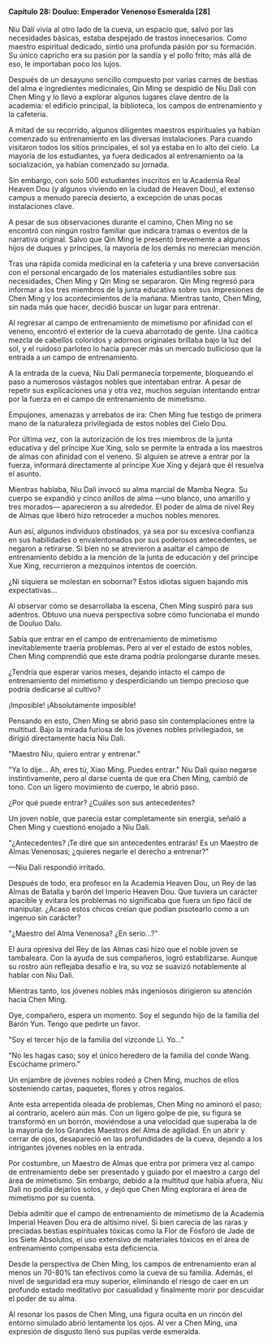 
#### Capítulo 28: Douluo: Emperador Venenoso Esmeralda [28]


Niu Dalí vivía al otro lado de la cueva, un espacio que, salvo por las necesidades básicas, estaba despejado de trastos innecesarios. Como maestro espiritual dedicado, sintió una profunda pasión por su formación. Su único capricho era su pasión por la sandía y el pollo frito; más allá de eso, le importaban poco los lujos.

Después de un desayuno sencillo compuesto por varias carnes de bestias del alma e ingredientes medicinales, Qin Ming se despidió de Niu Dali con Chen Ming y lo llevó a explorar algunos lugares clave dentro de la academia: el edificio principal, la biblioteca, los campos de entrenamiento y la cafetería.

A mitad de su recorrido, algunos diligentes maestros espirituales ya habían comenzado su entrenamiento en las diversas instalaciones. Para cuando visitaron todos los sitios principales, el sol ya estaba en lo alto del cielo. La mayoría de los estudiantes, ya fuera dedicados al entrenamiento oa la socialización, ya habían comenzado su jornada.

Sin embargo, con solo 500 estudiantes inscritos en la Academia Real Heaven Dou (y algunos viviendo en la ciudad de Heaven Dou), el extenso campus a menudo parecía desierto, a excepción de unas pocas instalaciones clave.

A pesar de sus observaciones durante el camino, Chen Ming no se encontró con ningún rostro familiar que indicara tramas o eventos de la narrativa original. Salvo que Qin Ming le presentó brevemente a algunos hijos de duques y príncipes, la mayoría de los demás no merecían mención.

Tras una rápida comida medicinal en la cafetería y una breve conversación con el personal encargado de los materiales estudiantiles sobre sus necesidades, Chen Ming y Qin Ming se separaron. Qin Ming regresó para informar a los tres miembros de la junta educativa sobre sus impresiones de Chen Ming y los acontecimientos de la mañana. Mientras tanto, Chen Ming, sin nada más que hacer, decidió buscar un lugar para entrenar.

Al regresar al campo de entrenamiento de mimetismo por afinidad con el veneno, encontró el exterior de la cueva abarrotado de gente. Una caótica mezcla de cabellos coloridos y adornos originales brillaba bajo la luz del sol, y el ruidoso parloteo lo hacía parecer más un mercado bullicioso que la entrada a un campo de entrenamiento.

A la entrada de la cueva, Niu Dalí permanecía torpemente, bloqueando el paso a numerosos vástagos nobles que intentaban entrar. A pesar de repetir sus explicaciones una y otra vez, muchos seguían intentando entrar por la fuerza en el campo de entrenamiento de mimetismo.

Empujones, amenazas y arrebatos de ira: Chen Ming fue testigo de primera mano de la naturaleza privilegiada de estos nobles del Cielo Dou.

Por última vez, con la autorización de los tres miembros de la junta educativa y del príncipe Xue Xing, solo se permite la entrada a los maestros de almas con afinidad con el veneno. Si alguien se atreve a entrar por la fuerza, informará directamente al príncipe Xue Xing y dejará que él resuelva el asunto.

Mientras hablaba, Niu Dali invocó su alma marcial de Mamba Negra. Su cuerpo se expandió y cinco anillos de alma —uno blanco, uno amarillo y tres morados— aparecieron a su alrededor. El poder de alma de nivel Rey de Almas que liberó hizo retroceder a muchos nobles menores.

Aun así, algunos individuos obstinados, ya sea por su excesiva confianza en sus habilidades o envalentonados por sus poderosos antecedentes, se negaron a retirarse. Si bien no se atrevieron a asaltar el campo de entrenamiento debido a la mención de la junta de educación y del príncipe Xue Xing, recurrieron a mezquinos intentos de coerción.

¿Ni siquiera se molestan en sobornar? Estos idiotas siguen bajando mis expectativas...

Al observar cómo se desarrollaba la escena, Chen Ming suspiró para sus adentros. Obtuvo una nueva perspectiva sobre cómo funcionaba el mundo de Douluo Dalu.

Sabía que entrar en el campo de entrenamiento de mimetismo inevitablemente traería problemas. Pero al ver el estado de estos nobles, Chen Ming comprendió que este drama podría prolongarse durante meses.

¿Tendría que esperar varios meses, dejando intacto el campo de entrenamiento del mimetismo y desperdiciando un tiempo precioso que podría dedicarse al cultivo?

¡Imposible! ¡Absolutamente imposible!

Pensando en esto, Chen Ming se abrió paso sin contemplaciones entre la multitud. Bajo la mirada furiosa de los jóvenes nobles privilegiados, se dirigió directamente hacia Niu Dali.

"Maestro Niu, quiero entrar y entrenar."

"Ya lo dije... Ah, eres tú, Xiao Ming. Puedes entrar." Niu Dali quiso negarse instintivamente, pero al darse cuenta de que era Chen Ming, cambió de tono. Con un ligero movimiento de cuerpo, le abrió paso.

¿Por qué puede entrar? ¿Cuáles son sus antecedentes?

Un joven noble, que parecía estar completamente sin energía, señaló a Chen Ming y cuestionó enojado a Niu Dali.

"¿Antecedentes? ¡Te diré que sin antecedentes entrarás! Es un Maestro de Almas Venenosas; ¿quieres negarle el derecho a entrenar?"

—Niu Dali respondió irritado.

Después de todo, era profesor en la Academia Heaven Dou, un Rey de las Almas de Batalla y barón del Imperio Heaven Dou. Que tuviera un carácter apacible y evitara los problemas no significaba que fuera un tipo fácil de manipular. ¿Acaso estos chicos creían que podían pisotearlo como a un ingenuo sin carácter?

"¿Maestro del Alma Venenosa? ¿En serio...?"

El aura opresiva del Rey de las Almas casi hizo que el noble joven se tambaleara. Con la ayuda de sus compañeros, logró estabilizarse. Aunque su rostro aún reflejaba desafío e ira, su voz se suavizó notablemente al hablar con Niu Dali.

Mientras tanto, los jóvenes nobles más ingeniosos dirigieron su atención hacia Chen Ming.

Oye, compañero, espera un momento. Soy el segundo hijo de la familia del Barón Yun. Tengo que pedirte un favor.

"Soy el tercer hijo de la familia del vizconde Li. Yo..."

"No les hagas caso; soy el único heredero de la familia del conde Wang. Escúchame primero."

Un enjambre de jóvenes nobles rodeó a Chen Ming, muchos de ellos sosteniendo cartas, paquetes, flores y otros regalos.

Ante esta arrepentida oleada de problemas, Chen Ming no aminoró el paso; al contrario, aceleró aún más. Con un ligero golpe de pie, su figura se transformó en un borrón, moviéndose a una velocidad que superaba la de la mayoría de los Grandes Maestros del Alma de agilidad. En un abrir y cerrar de ojos, desapareció en las profundidades de la cueva, dejando a los intrigantes jóvenes nobles en la entrada.

Por costumbre, un Maestro de Almas que entra por primera vez al campo de entrenamiento debe ser presentado y guiado por el maestro a cargo del área de mimetismo. Sin embargo, debido a la multitud que había afuera, Niu Dali no podía dejarlos solos, y dejó que Chen Ming explorara el área de mimetismo por su cuenta.

Debía admitir que el campo de entrenamiento de mimetismo de la Academia Imperial Heaven Dou era de altísimo nivel. Si bien carecía de las raras y preciadas bestias espirituales tóxicas como la Flor de Fósforo de Jade de los Siete Absolutos, el uso extensivo de materiales tóxicos en el área de entrenamiento compensaba esta deficiencia.

Desde la perspectiva de Chen Ming, los campos de entrenamiento eran al menos un 70-80% tan efectivos como la cueva de su familia. Además, el nivel de seguridad era muy superior, eliminando el riesgo de caer en un profundo estado meditativo por casualidad y finalmente morir por descuidar el poder de su alma.

Al resonar los pasos de Chen Ming, una figura oculta en un rincón del entorno simulado abrió lentamente los ojos. Al ver a Chen Ming, una expresión de disgusto llenó sus pupilas verde esmeralda.
